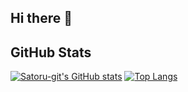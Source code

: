 ## Hi there 👋

<!--
**Satoru-git/Satoru-git** is a ✨ _special_ ✨ repository because its `README.md` (this file) appears on your GitHub profile.

Here are some ideas to get you started:

- 🔭 I’m currently working on ...
- 🌱 I’m currently learning ...
- 👯 I’m looking to collaborate on ...
- 🤔 I’m looking for help with ...
- 💬 Ask me about ...
- 📫 How to reach me: ...
- 😄 Pronouns: ...
- ⚡ Fun fact: ...
-->

<!--
### Languages
[![My Skills](https://skillicons.dev/icons?i=swift,js,ts,kotlin,python,go,html,css,scss&theme=light&perline=5)](https://skillicons.dev)
### Framework or Env
[![My Skills](https://skillicons.dev/icons?i=aws,docker,azure,spring,react,django,nodejs,gradle,jest,firebase&theme=light)](https://skillicons.dev)
### Tools
[![My Skills](https://skillicons.dev/icons?i=idea,vscode,git,github,gitlab,postman,discord&theme=light)](https://skillicons.dev)
-->
## GitHub Stats
[![Satoru-git's GitHub stats](https://github-readme-stats.vercel.app/api?username=Satoru-git&theme=tokyonight&show_icons=true)](https://github.com/anuraghazra/github-readme-stats)
[![Top Langs](https://github-readme-stats.vercel.app/api/top-langs/?username=Satoru-git&theme=tokyonight&layout=compact)](https://github.com/anuraghazra/github-readme-stats)

